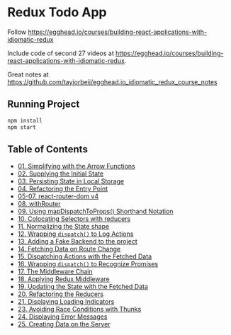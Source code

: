 # Redux Todo App

Follow <https://egghead.io/courses/building-react-applications-with-idiomatic-redux>

Include code of second 27 videos at <https://egghead.io/courses/building-react-applications-with-idiomatic-redux>.

Great notes at <https://github.com/tayiorbeii/egghead.io_idiomatic_redux_course_notes>

## Running Project

```bash
npm install
npm start
```

## Table of Contents

- [01. Simplifying with the Arrow Functions](./docs/01_arrow_func.md)
- [02. Supplying the Initial State](./docs/02_initial_state.md)
- [03. Persisting State in Local Storage](./docs/03_persisting_state_in_local_storage.md)
- [04. Refactoring the Entry Point](./docs/04_refactoring_entry_point.md)
- [05-07. react-router-dom v4](./docs/05-07_react-router-dom.md)
- [08. withRouter](./docs/08_withRouter.md)
- [09. Using mapDispatchToProps() Shorthand Notation](./docs/09_mapDispatchToProps_shorthand.md)
- [10. Colocating Selectors with reducers](./docs/10_selectors.md)
- [11. Normalizing the State shape](./docs/11_normalize_state_shape.md)
- [12. Wrapping `dispatch()` to Log Actions](./docs/12_logger.md)
- [13. Adding a Fake Backend to the project](./docs/13_fake_backend.md)
- [14. Fetching Data on Route Change](./docs/14_fetching_data_on_route_change.md)
- [15. Dispatching Actions with the Fetched Data](./docs/15_dispatching_actions_when_fetching.md)
- [16. Wrapping `dispatch()` to Recognize Promises](./docs/16_wrapping_dispatch_to_recognize_promises.md)
- [17. The Middleware Chain](./docs/17_middleware_chain.md)
- [18. Applying Redux Middleware](./docs/18_applying_redux_middleware.md)
- [19. Updating the State with the Fetched Data](./docs/19_updating_state_with_fetched_data.md)
- [20. Refactoring the Reducers](./docs/20_refactoring_reducers.md)
- [21. Displaying Loading Indicators](./docs/21_displaying_loading_indicator.md)
- [23. Avoiding Race Conditions with Thunks](./docs/23_avoiding_race_conditions_with_thunks.md)
- [24. Displaying Error Messages](./docs/24_displaying_error_messages.md)
- [25. Creating Data on the Server](./docs/25_creating_data_on_server.md)